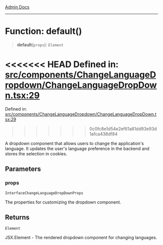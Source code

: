 [Admin Docs](/)

***

# Function: default()

> **default**(`props`): `Element`

<<<<<<< HEAD
Defined in: [src/components/ChangeLanguageDropdown/ChangeLanguageDropDown.tsx:29](https://github.com/abhassen44/talawa-admin/blob/285f7384c3d26b5028a286d84f89b85120d130a2/src/components/ChangeLanguageDropdown/ChangeLanguageDropDown.tsx#L29)
=======
Defined in: [src/components/ChangeLanguageDropdown/ChangeLanguageDropDown.tsx:29](https://github.com/PalisadoesFoundation/talawa-admin/blob/main/src/components/ChangeLanguageDropdown/ChangeLanguageDropDown.tsx#L29)
>>>>>>> 0c0fc8e1d54e2ef61a81dd93e93d1afca438df84

A dropdown component that allows users to change the application's language.
It updates the user's language preference in the backend and stores the selection in cookies.

## Parameters

### props

`InterfaceChangeLanguageDropDownProps`

The properties for customizing the dropdown component.

## Returns

`Element`

JSX.Element - The rendered dropdown component for changing languages.
